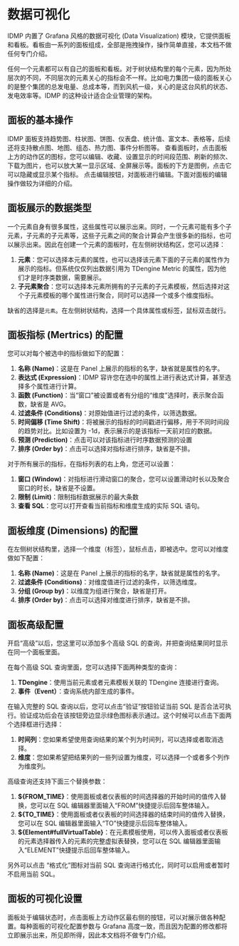 # 数据可视化

IDMP 内置了 Grafana 风格的数据可视化 (Data Visualization) 模块，它提供面板和看板。看板由一系列的面板组成，全部是拖拽操作，操作简单直接，本文档不做任何专门介绍。

任何一个元素都可以有自己的面板和看板。对于树状结构里的每个元素，因为所处层次的不同，不同层次的元素关心的指标会不一样。比如电力集团一级的面板关心的是整个集团的总发电量、总成本等，而到风机一级，关心的是这台风机的状态、发电效率等。IDMP 的这种设计适合企业管理的架构。

## 面板的基本操作

IDMP 面板支持趋势图、柱状图、饼图、仪表盘、统计值、富文本、表格等，后续还将支持散点图、地图、组态、热力图、事件分析图等。
查看面板时，点击面板上方的动作区的图标，您可以编辑、收藏、设置显示的时间段范围、刷新的频次、下载为图片，也可以放大某一显示区域、全屏展示等。面板的下方是图例，点击它可以隐藏或显示某个指标。
点击编辑按钮，对面板进行编辑。下面对面板的编辑操作做较为详细的介绍。

## 面板展示的数据类型

一个元素自身有很多属性，这些属性可以展示出来。同时，一个元素可能有多个子元素，子元素的子元素等，这些子元素之间的聚合计算会产生很多新的指标，也可以展示出来。因此在创建一个元素的面板时，在左侧树状结构区，您可以选择：

1. **元素**：您可以选择本元素的属性，也可以选择该元素下面的子元素的属性作为展示的指标。但系统仅仅列出数据引用为 TDengine Metric 的属性，因为他们才是时序类数据，需要展示。
2. **子元素聚合**：您可以选择本元素所拥有的子元素的子元素模板，然后选择对这个子元素模板的哪个属性进行聚合，同时可以选择一个或多个维度指标。

缺省的选择是`元素`。在左侧树状结构，选择一个具体属性或标签，鼠标双击就行。

## 面板指标 (Mertrics) 的配置

您可以对每个被选中的指标做如下的配置：

1. **名称 (Name)**：这是在 Panel 上展示的指标的名字，缺省就是属性的名字。
2. **表达式 (Expression)**：IDMP 容许您在选中的属性上进行表达式计算，甚至选择多个属性进行计算。
3. **函数 (Function)**：当“窗口”被设置或者有分组的“维度”选择时，表示聚合函数，缺省是 AVG。
4. **过滤条件 (Conditions)**：对原始值进行过滤的条件，以筛选数据。
5. **时间偏移 (Time Shift)**：将被展示的指标的时间戳进行偏移，用于不同时间段的趋势对比。比如设置为 -1d，表示展示的是该指标一天前对应的数据。
6. **预测 (Prediction)**：点击可以对该指标进行时序数据预测的设置
7. **排序 (Order by)**：点击可以选择对指标进行排序，缺省是不排。

对于所有展示的指标，在指标列表的右上角，您还可以设置：

1. **窗口 (Window)**：对指标进行滑动窗口的聚合，您可以设置滑动时长以及聚合窗口的时长，缺省是不设置。
2. **限制 (Limit)**：限制指标数据展示的最大条数
3. **查看 SQL**：您可以打开查看当前指标和维度生成的实际 SQL 语句。

## 面板维度 (Dimensions) 的配置

在左侧树状结构里，选择一个维度（标签），鼠标点击，即被选中。您可以对维度做如下配置：

1. **名称 (Name)**：这是在 Panel 上展示的指标的名字，缺省就是属性的名字。
2. **过滤条件 (Conditions)**：对维度值进行过滤的条件，以筛选维度。
3. **分组 (Group by)**：以维度为组进行聚合，缺省是打开。
4. **排序 (Order by)**：点击可以选择对维度进行排序，缺省是不排。

## 面板高级配置

开启“高级”以后，您这里可以添加多个高级 SQL 的查询，并把查询结果同时显示在同一个面板里面。

在每个高级 SQL 查询里面，您可以选择下面两种类型的查询：

1. **TDengine**：使用当前元素或者元素模板关联的 TDengine 连接进行查询。
2. **事件（Event）**：查询系统内部生成的事件。

在输入完整的 SQL 查询以后，您可以点击“验证”按钮验证当前 SQL 是否合法可执行。验证成功后会在该按钮旁边显示绿色图标表示通过。这个时候可以点击下面两个选择框进行选择：

1. **时间列**：您如果希望使用查询结果的某个列为时间列，可以选择或者取消选择。
2. **维度**：您如果希望把结果列的一些列设置为维度，可以选择一个或者多个列作为维度列。

高级查询还支持下面三个替换参数：

1. **${FROM_TIME}**：使用面板或者仪表板的时间选择器的开始时间的值传入替换，您可以在 SQL 编辑器里面输入“FROM”快捷提示后回车整体输入。
2. **${TO_TIME}**：使用面板或者仪表板的时间选择器的结束时间的值传入替换，您可以在 SQL 编辑器里面输入“TO”快捷提示后回车整体输入。
3. **${Element#fullVirtualTable}**：在元素模板使用，可以传入面板或者仪表板的元素选择器传入的元素的完整虚拟表替换，您可以在 SQL 编辑器里面输入“ELEMENT”快捷提示后回车整体输入。

另外可以点击 “格式化”图标对当前 SQL 查询进行格式化，同时可以启用或者暂时不启用当前 SQL。

## 面板的可视化设置

面板处于编辑状态时，点击面板上方动作区最右侧的按钮，可以对展示做各种配置。每种面板的可视化配置参数与 Grafana 高度一致，而且因为配置的修改都将立即展示出来，所见即所得，因此本文档将不做专门介绍。
